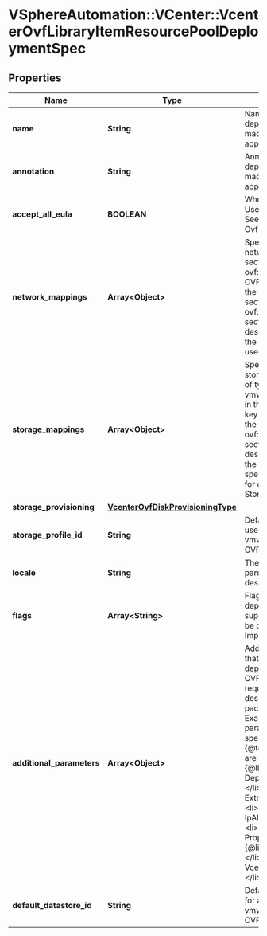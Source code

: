# VSphereAutomation::VCenter::VcenterOvfLibraryItemResourcePoolDeploymentSpec

## Properties
Name | Type | Description | Notes
------------ | ------------- | ------------- | -------------
**name** | **String** | Name assigned to the deployed target virtual machine or virtual appliance. | [optional] 
**annotation** | **String** | Annotation assigned to the deployed target virtual machine or virtual appliance. | [optional] 
**accept_all_eula** | **BOOLEAN** | Whether to accept all End User License Agreements. See {@link OvfSummary#eulas}. | 
**network_mappings** | **Array&lt;Object&gt;** | Specification of the target network to use for sections of type ovf:NetworkSection in the OVF descriptor. The key in the {@term map} is the section identifier of the ovf:NetworkSection section in the OVF descriptor and the value is the target network to be used for deployment. | [optional] 
**storage_mappings** | **Array&lt;Object&gt;** | Specification of the target storage to use for sections of type vmw:StorageGroupSection in the OVF descriptor. The key in the {@term map} is the section identifier of the ovf:StorageGroupSection section in the OVF descriptor and the value is the target storage specification to be used for deployment. See {@link StorageGroupMapping}. | [optional] 
**storage_provisioning** | [**VcenterOvfDiskProvisioningType**](VcenterOvfDiskProvisioningType.md) |  | [optional] 
**storage_profile_id** | **String** | Default storage profile to use for all sections of type vmw:StorageSection in the OVF descriptor. | [optional] 
**locale** | **String** | The locale to use for parsing the OVF descriptor. | [optional] 
**flags** | **Array&lt;String&gt;** | Flags to be use for deployment. The supported flag values can be obtained using {@link ImportFlag#list}. | [optional] 
**additional_parameters** | **Array&lt;Object&gt;** | Additional OVF parameters that may be needed for the deployment. Additional OVF parameters may be required by the OVF descriptor of the OVF package in the library item. Examples of OVF parameters that can be specified through this {@term field} include, but are not limited to: &lt;ul&gt; &lt;li&gt;{@link DeploymentOptionParams}&lt;/li&gt; &lt;li&gt;{@link ExtraConfigParams}&lt;/li&gt; &lt;li&gt;{@link IpAllocationParams}&lt;/li&gt; &lt;li&gt;{@link PropertyParams}&lt;/li&gt; &lt;li&gt;{@link ScaleOutParams}&lt;/li&gt; &lt;li&gt;{@link VcenterExtensionParams}&lt;/li&gt; &lt;/ul&gt; | [optional] 
**default_datastore_id** | **String** | Default datastore to use for all sections of type vmw:StorageSection in the OVF descriptor. | [optional] 


